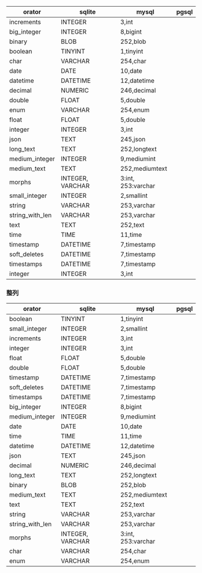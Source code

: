 |orator|sqlite|mysql|pgsql|
|---|---|---|---|
|increments|INTEGER|3,int|
|big_integer|INTEGER|8,bigint|
|binary|BLOB|252,blob|
|boolean|TINYINT|1,tinyint|
|char|VARCHAR|254,char|
|date|DATE|10,date|
|datetime|DATETIME|12,datetime|
|decimal|NUMERIC|246,decimal|
|double|FLOAT|5,double|
|enum|VARCHAR|254,enum|
|float|FLOAT|5,double|
|integer|INTEGER|3,int|
|json|TEXT|245,json|
|long_text|TEXT|252,longtext|
|medium_integer|INTEGER|9,mediumint|
|medium_text|TEXT|252,mediumtext|
|morphs|INTEGER, VARCHAR|3:int, 253:varchar|
|small_integer|INTEGER|2,smallint|
|string|VARCHAR|253,varchar|
|string_with_len|VARCHAR|253,varchar|
|text|TEXT|252,text|
|time|TIME|11,time|
|timestamp|DATETIME|7,timestamp|
|soft_deletes|DATETIME|7,timestamp|
|timestamps|DATETIME|7,timestamp|
|integer|INTEGER|3,int|

### 整列

|orator|sqlite|mysql|pgsql|
|---|---|---|---|
|boolean|TINYINT|1,tinyint|
|small_integer|INTEGER|2,smallint|
|increments|INTEGER|3,int|
|integer|INTEGER|3,int|
|float|FLOAT|5,double|
|double|FLOAT|5,double|
|timestamp|DATETIME|7,timestamp|
|soft_deletes|DATETIME|7,timestamp|
|timestamps|DATETIME|7,timestamp|
|big_integer|INTEGER|8,bigint|
|medium_integer|INTEGER|9,mediumint|
|date|DATE|10,date|
|time|TIME|11,time|
|datetime|DATETIME|12,datetime|
|json|TEXT|245,json|
|decimal|NUMERIC|246,decimal|
|long_text|TEXT|252,longtext|
|binary|BLOB|252,blob|
|medium_text|TEXT|252,mediumtext|
|text|TEXT|252,text|
|string|VARCHAR|253,varchar|
|string_with_len|VARCHAR|253,varchar|
|morphs|INTEGER, VARCHAR|3:int, 253:varchar|
|char|VARCHAR|254,char|
|enum|VARCHAR|254,enum|












